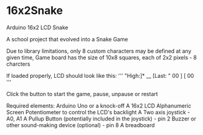 # 16x2Snake
Arduino 16x2 LCD  Snake


A school project that evolved into a Snake Game

Due to library limitations, only 8 custom characters may be defined at any given time, 
Game board has the size of 10x8 squares, each of 2x2 pixels - 8 charcters

If loaded properly, LCD should look like this:
'''
"High:]* __ \[Last:
" 00  ]     \[ 00    
'''

Click the button to start the game, pause, unpause or restart

Required elements:
  Arduino Uno or a knock-off
  A 16x2 LCD Alphanumeric Screen
  Potentiometer to control the LCD's backlight
  A Two axis joystick                                    - A0, A1
  A Pullup Button (potentially included in the joystick) - pin 2
  Buzzer or other sound-making device (optional)         - pin 8
  A breadboard
  

  
